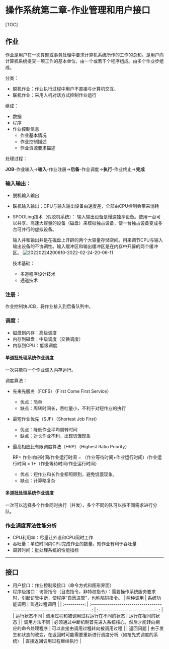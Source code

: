 # 操作系统第二章-作业管理和用户接口

[TOC]

## 作业

作业是用户在一次算题或事务处理中要求计算机系统所作的工作的总和。是用户向计算机系统提交一项工作的基本单位，由一个或若干个程序组成。由多个作业步组成。

分类：

- 脱机作业：作业执行过程中用户不直接与计算机交互、
- 联机作业：采用人机对话方式控制作业运行

组成：

- 数据
- 程序
- 作业控制信息
  - 作业基本情况
  - 作业控制描述
  - 作业资源要求描述

处理过程：

**JOB**-作业输入->**输入**-作业注册->**后备**-作业调度->**执行**-作业终止->**完成**

### 输入输出：
- 脱机输入输出
- 联机输入输出：CPU与输入输出设备由速度差，全部由CPU控制会带来消耗
- SPOOLing技术（假脱机系统）：
  输入输出设备是慢速独享设备。使用一台可以共享、高速大容量的设备（磁盘）来模拟独占设备，使一台独占设备变成多台可并行的虚拟设备。
  
  输入井和输出井是在磁盘上开辟的两个大容量存储空间。用来调节CPU与输入输出设备的不协调性。输入缓冲区和输出缓冲区是在内存中开辟的两个缓冲区。
  ![20220224200610-2022-02-24-20-06-11](http://lengyuewusheng-blog.oss-cn-beijing.aliyuncs.com/blog/20220224200610-2022-02-24-20-06-11.png)

  技术基础：
  - 多道程序设计技术
  - 通道技术

### 注册：
作业控制块JCB，将作业排入到后备队列中。

### 调度：
- 磁盘到内存：高级调度
- 内存到磁盘：中级调度（交换调度）
- 内存到CPU：低级调度

#### 单道批处理系统作业调度
一次只能将一个作业调入内存运行。

调度算法：
- 先来先服务（FCFS）（First Come First Service）
  - 优点：简单
  - 缺点：周转时间长，吞吐量小，不利于对短作业的执行
- 最短作业优先（SJF）（Shortest Job First）
  - 优点：降低作业平均周转时间
  - 缺点：对长作业不利，出现饥饿现象
- 最高相应比有限调度算法（HRP）（Highest Ratio Priority）
  
  RP= 作业响应时间/作业运行时间
    = （作业等待时间+作业运行时间）/作业运行时间
    = 1+（作业等待时间/作业运行时间）
  - 优点：短作业和长作业都照顾到，避免饥饿现象。
  - 缺点：计算略复杂

#### 多道批处理系统作业调度
一次可以选择多个作业同时执行（并发），多个不同的队可以按不同需求进行分队。

### 作业调度算法性能分析
- CPU利用率：尽量让外设和CPU同时工作
- 吞吐量：单位时间内CPU完成作业的数量。短作业有利于吞吐量
- 周转时间：批处理系统的性能指标

---
## 接口
- 用户接口：作业控制级接口（命令方式和图形界面）
- 程序级接口：访管指令（目态指令，非特权指令）：需要操作系统服务要求时，引起访管中断，使程序“自愿进管”，也称陷阱指令。
  |   两种调用   |                                 系统功能调用                                 |           普通过程调用           |
  | :----------: | :--------------------------------------------------------------------------: | :------------------------------: |
  | 运行状态不同 |                     调用过程和被调用过程运行在不同的状态                     |         运行在相同的状态         |
  | 调用方法不同 |       必须通过中断机制首先进入系统核心，然后才能转向相应的命令处理程序       | 可以直接由调用过程转向被调用过程 |
  |   返回问题   | 由于发生和状态的改变，在返回时可能需要重新进行调度分析（如抢先式调度的系统） |     直接返回调用过程继续执行     |